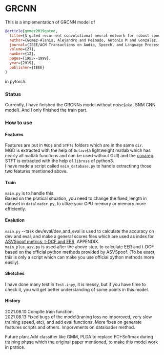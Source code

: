 # GRCNN


This is a implementation of GRCNN model of
```bibtex
@article{gomez2019gated,
  title={A gated recurrent convolutional neural network for robust spoofing detection},
  author={Gomez-Alanis, Alejandro and Peinado, Antonio M and Gonzalez, Jose A and Gomez, Angel M},
  journal={IEEE/ACM Transactions on Audio, Speech, and Language Processing},
  volume={27},
  number={12},
  pages={1985--1999},
  year={2019},
  publisher={IEEE}
}
```
in pytorch.

### Status
Currently, I have finished the GRCNNs model without noise(aka, SNM CNN model). And I only finished the train part.

### How to use
#### Features
Features are put in `MGDs` and `STFTs` folders which are in the same `dir`.   
MGD is extracted with the help of `Octave`(a lightweight matlab which has nearly all matlab functions and can be used without GUI) and the [covarep](https://github.com/covarep/covarep).   
STFT is extracted with the help of `librosa` of python3.   
I have made a script called `main_database.py` to handle extractinng those two features mentioned above.

#### Train
`main.py` is to handle this.   
Based on the pratical situation, you need to change the fixed_length in dataset in `dataloader.py`, to utlize your GPU memory or memory more efficiently.

#### Evalution
`main.py` --task dev/eval/dev_and_eval is used to calculate the accuracy on dev and eval, and make a general scores files which are used as index for [ASVSpoof metrics, t-DCF and EER](https://www.asvspoof.org/asvspoof2021/asvspoof2021_evaluation_plan.pdf), APPENDIX.   
`main_plus_asv.py` is used after the above step, to calculate EER and t-DCF based on the official python methods provided by ASVSpoof. (To be exact, this is only a script which can make you use official python methods more easily). 

#### Sketches
I have done many test in `Test.inpy`, it is messy, but if you have time to check it, you will get better understanding of some points in this model.

#### History
2021.08.10 Complte train function.   
2021.08.13 Fixed bugs of the model(traning loss no imporoved, very slow training speed, etc), and add eval functions. More fixes on generate features scripts and others. Imporvments on dataloader method.   

Future plan: Add classifier like GMM, PLDA to replace FC+Softmax during training phase which the original paper mentioned, to make this model work in pratice.
